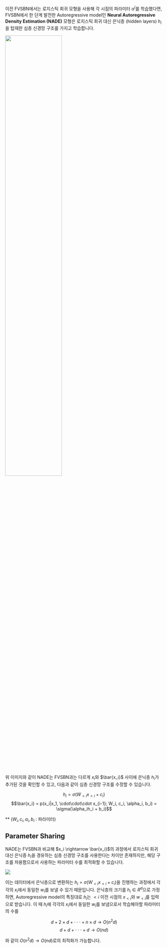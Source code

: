 이전 FVSBN에서는 로지스틱 회귀 모형을 사용해 각 시점의 파라미터 $\alpha^i$를 학습했다면, FVSBN에서 한 단계 발전한 Autoregressive model인 **Neural Autoregressive Density Estimation (NADE)** 모형은 로지스틱 회귀 대신 은닉층 (hidden layers) $h_i$을 탑재한 심층 신경망 구조를 가지고 학습합니다.

<img src="https://wikidocs.net/images/page/228891/nade1.png" width="60%">

위 이미지와 같이 NADE는 FVSBN과는 다르게 $x_i$와 $\bar{x_i}$ 사이에 은닉층 $h_i$가 추가된 것을 확인할 수 있고, 다음과 같이 심층 신경망 구조를 수정할 수 있습니다.

$$h_i = \sigma(W_{<i}x_{<i} + c_i )$$$$\bar{x_i} = p(x_i|x_1, \cdot\cdot\cdot x_{i-1}; W_i, c_i, \alpha_i, b_i) = \sigma(\alpha_ih_i + b_i)$$

** ($W_i, c_i, \alpha_i, b_i$ : 파라미터)

## Parameter Sharing

NADE는 FVSBN과 비교해 $x_i \rightarrow \bar{x_i}$의 과정에서 로지스틱 회귀 대신 은닉증 $h_i$을 경유하는 심층 신경망 구조를 사용한다는 차이만 존재하지만, 해당 구조를 차용함으로서 사용하는 파라미터 수를 최적화할 수 있습니다.

![](https://wikidocs.net/images/page/228891/nade2.png)

이는 데이터에서 은닉층으로 변환하는 $h_i = \sigma(W_{<i}x_{<i} + c_i )$을 진행하는 과정에서 각각의 $x_i$에서 동일한 $w_i$를 보낼 수 있기 때문입니다. 은닉층의 크기를 $h_i \in R^d$으로 가정하면, Autoregressive model의 특징대로 $h_i$는 $<i$ 이전 시점의 $x_{<i}$와 $w_{<i}$를 입력으로 받습니다.  이 때 $h_i$에 각각의 $x_i$에서 동일한 $w_i$를 보냄으로서 학습해야할 파라미터의 수를

$$ d + 2\times d + \cdot\cdot\cdot + n\times d \rightarrow O(n^2 d)$$
$$ d + d  + \cdot\cdot\cdot +  d \rightarrow O(nd)$$

와 같이 $O(n^2 d) \rightarrow O(nd)$로의 최적화가 가능합니다.